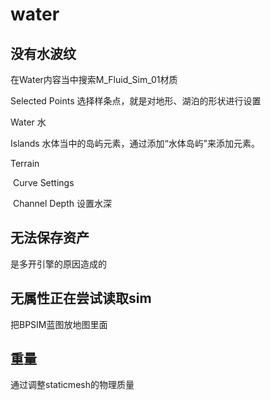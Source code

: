 # water



## 没有水波纹

在Water内容当中搜索M_Fluid_Sim_01材质





Selected Points	选择样条点，就是对地形、湖泊的形状进行设置



Water	水

Islands	水体当中的岛屿元素，通过添加“水体岛屿”来添加元素。





Terrain

​	Curve Settings

​		Channel Depth	设置水深



## 无法保存资产

是多开引擎的原因造成的

## 无属性正在尝试读取sim

把BPSIM蓝图放地图里面

## 重量

通过调整staticmesh的物理质量


